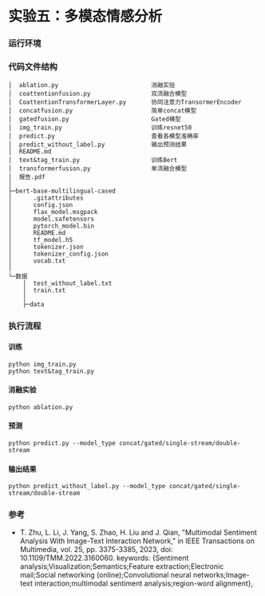 # 实验五：多模态情感分析

### 运行环境



### 代码文件结构

```
│  ablation.py							消融实验
│  coattentionfusion.py					双流融合模型
│  CoattentionTransformerLayer.py		协同注意力TransormerEncoder
│  concatfusion.py						简单concat模型
│  gatedfusion.py						Gated模型
│  img_train.py							训练resnet50
│  predict.py							查看各模型准确率
│  predict_without_label.py				输出预测结果
│  README.md					
│  text&tag_train.py					训练Bert
│  transformerfusion.py					单流融合模型
│  报告.pdf
│  
├─bert-base-multilingual-cased
│      .gitattributes
│      config.json
│      flax_model.msgpack
│      model.safetensors
│      pytorch_model.bin
│      README.md
│      tf_model.h5
│      tokenizer.json
│      tokenizer_config.json
│      vocab.txt
│      
└─数据
    │  test_without_label.txt
    │  train.txt
    │  
    ├─data
```

### 执行流程

#### 训练

```
python img_train.py
python text&tag_train.py
```

#### 消融实验

```
python ablation.py
```

#### 预测

```
python predict.py --model_type concat/gated/single-stream/double-stream
```

#### 输出结果

```
python predict_without_label.py --model_type concat/gated/single-stream/double-stream
```

### 参考

- T. Zhu, L. Li, J. Yang, S. Zhao, H. Liu and J. Qian, "Multimodal Sentiment Analysis With Image-Text Interaction Network," in IEEE Transactions on Multimedia, vol. 25, pp. 3375-3385, 2023, doi: 10.1109/TMM.2022.3160060.
  keywords: {Sentiment analysis;Visualization;Semantics;Feature extraction;Electronic mail;Social networking (online);Convolutional neural networks;Image-text interaction;multimodal sentiment analysis;region-word alignment},